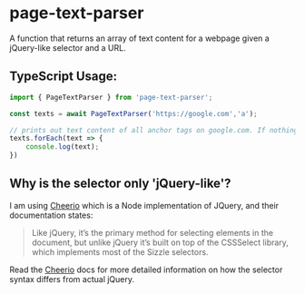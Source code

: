 # page-text-parser

A function that returns an array of text content for a webpage given a jQuery-like selector and a URL.

## TypeScript Usage:

```typescript
import { PageTextParser } from 'page-text-parser';

const texts = await PageTextParser('https://google.com','a');

// prints out text content of all anchor tags on google.com. If nothing was found or there was an error with website retrieval, texts will be an empty array.
texts.forEach(text => {
    console.log(text);
})
```

## Why is the selector only 'jQuery-like'?

I am using [Cheerio](https://cheerio.js.org/) which is a Node implementation of JQuery, and their documentation states:

> Like jQuery, it’s the primary method for selecting elements in the document, but unlike jQuery it’s built on top of the CSSSelect library, which implements most of the Sizzle selectors.

Read the [Cheerio](https://cheerio.js.org/) docs for more detailed information on how the selector syntax differs from actual jQuery.